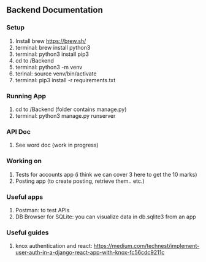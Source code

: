 ## Backend Documentation

### Setup
1. Install brew https://brew.sh/
2. terminal: brew install python3
3. terminal: python3 install pip3
4. cd to /Backend
5. terminal: python3 -m venv
6. terinal: source venv/bin/activate
7. terminal: pip3 install -r requirements.txt

### Running App
1. cd to /Backend (folder contains manage.py)
2. terminal: python3 manage.py runserver

### API Doc
1. See word doc (work in progress)

### Working on
1. Tests for accounts app (i think we can cover 3 here to get the 10 marks)
2. Posting app (to create posting, retrieve them.. etc.)

### Useful apps
1. Postman: to test APIs
2. DB Browser for SQLite: you can visualize data in db.sqlite3 from an app

### Useful guides
1. knox authentication and react: https://medium.com/technest/implement-user-auth-in-a-django-react-app-with-knox-fc56cdc9211c